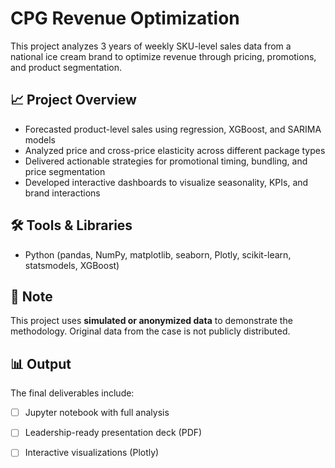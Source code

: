 # CPG Revenue Optimization

This project analyzes 3 years of weekly SKU-level sales data from a national ice cream brand to optimize revenue through pricing, promotions, and product segmentation.

## 📈 Project Overview

- Forecasted product-level sales using regression, XGBoost, and SARIMA models
- Analyzed price and cross-price elasticity across different package types
- Delivered actionable strategies for promotional timing, bundling, and price segmentation
- Developed interactive dashboards to visualize seasonality, KPIs, and brand interactions

## 🛠️ Tools & Libraries

- Python (pandas, NumPy, matplotlib, seaborn, Plotly, scikit-learn, statsmodels, XGBoost)

## 📁 Note

This project uses **simulated or anonymized data** to demonstrate the methodology. Original data from the case is not publicly distributed.

## 📊 Output

The final deliverables include:
- [ ] Jupyter notebook with full analysis
- [ ] Leadership-ready presentation deck (PDF)
- [ ] Interactive visualizations (Plotly)

